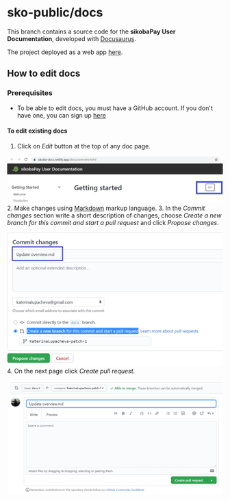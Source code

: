 # sko-public/docs

This branch contains a source code for the **sikobaPay User Documentation**, developed with [Docusaurus](https://docusaurus.io/).

The project deployed as a web app [here](https://sikoba-docs.netlify.app).

## How to edit docs

### Prerequisites

- To be able to edit docs, you must have a GitHub account. If you don't have one, you can sign up [here](https://github.com/)

#### To edit existing docs

1. Click on *Edit* button at the top of any doc page.

![edit button](assets/edit-button.png)
2. Make changes using [Markdown](https://www.markdownguide.org/) markup language.
3. In the *Commit changes* section write a short description of changes, choose *Create a new branch for this commit and start a pull request* and click *Propose changes*.

![commit changes](assets/commit-changes.png)
4. On the next page click *Create pull request*.

![create pr](assets/create-pr.png)
